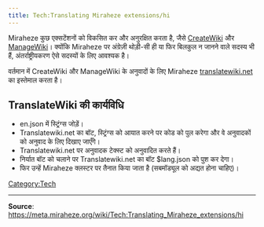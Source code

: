 ```yaml
---
title: Tech:Translating Miraheze extensions/hi
---
```



Miraheze कुछ एक्सटेंशनों को विकसित कर और अनुरक्षित करता है, जैसे [CreateWiki](https://meta.miraheze.org/wiki/github:miraheze/CreateWiki) और [ManageWiki](https://meta.miraheze.org/wiki/github:miraheze/ManageWiki)। क्योंकि Miraheze पर अंग्रेज़ी थोड़ी-सी ही या फिर बिलकुल न जानने वाले सदस्य भी हैं, अंतर्राष्ट्रीयकरण ऐसे सदस्यों के लिए आवश्यक है।

वर्तमान में CreateWiki और ManageWiki के अनुवादों के लिए Miraheze [translatewiki.net](https://meta.miraheze.org/wiki/translatewiki:) का इस्तेमाल करता है।

## TranslateWiki की कार्यविधि 

* en.json में स्ट्रिंग्स जोड़ें।
* Translatewiki.net का बॉट, स्ट्रिंग्स को आयात करने पर कोड को पुल करेगा और वे अनुवादकों को अनुवाद के लिए दिखाए जाएँगे।
* Translatewiki.net पर अनुवादक टेक्स्ट को अनुवादित करते हैं।
* निर्यात बॉट को चलाने पर Translatewiki.net का बॉट $lang.json को पुश कर देगा।
* फिर उन्हें Miraheze क्लस्टर पर तैनात किया जाता है (सबमॉड्यूल को अद्यत होना चाहिए)।

[Category:Tech](https://meta.miraheze.org/wiki/Category:Tech)

----
**Source**: https://meta.miraheze.org/wiki/Tech:Translating_Miraheze_extensions/hi
